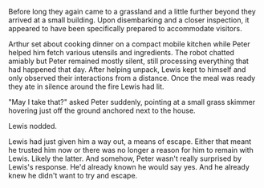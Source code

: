 Before long they again came to a grassland and a little further beyond they arrived at a small building. Upon disembarking and a closer inspection, it appeared to have been specifically prepared to accommodate visitors.

Arthur set about cooking dinner on a compact mobile kitchen while Peter helped him fetch various utensils and ingredients. The robot chatted amiably but Peter remained mostly silent, still processing everything that had happened that day. After helping unpack, Lewis kept to himself and only observed their interactions from a distance. Once the meal was ready they ate in silence around the fire Lewis had lit.

"May I take that?" asked Peter suddenly, pointing at a small grass skimmer hovering just off the ground anchored next to the house.

Lewis nodded.

Lewis had just given him a way out, a means of escape. Either that meant he trusted him now or there was no longer a reason for him to remain with Lewis. Likely the latter. And somehow, Peter wasn't really surprised by Lewis's response. He'd already known he would say yes. And he already knew he didn't want to try and escape.
